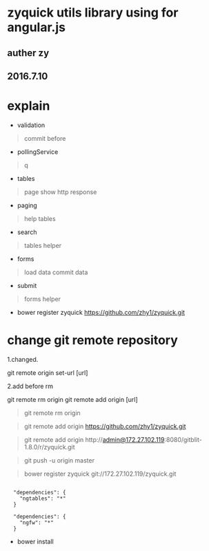 
# zyquick utils library using for angular.js

## auther zy
## 2016.7.10

# explain

- validation
> commit before

- pollingService
> q

- tables
> page show http response

- paging
> help tables

- search
> tables helper

- forms
> load data commit data

- submit
> forms helper


- bower register zyquick https://github.com/zhy1/zyquick.git


# change git remote repository
1.changed.

git remote origin set-url [url]

2.add before rm

git remote rm origin
git remote add origin [url]

> git remote rm origin

> git remote add origin  https://github.com/zhy1/zyquick.git

> git remote add origin http://admin@172.27.102.119:8080/gitblit-1.8.0/r/zyquick.git

> git push -u origin master

> bower register zyquick git://172.27.102.119/zyquick.git


```

  "dependencies": {
    "ngtables": "*"
  }

  "dependencies": {
    "ngfw": "*"
  }
```

- bower install
